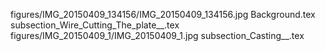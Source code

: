 figures/IMG_20150409_134156/IMG_20150409_134156.jpg
Background.tex
subsection_Wire_Cutting_The_plate__.tex
figures/IMG_20150409_1/IMG_20150409_1.jpg
subsection_Casting__.tex
